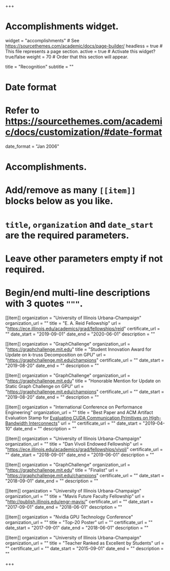 +++
# Accomplishments widget.
widget = "accomplishments"  # See https://sourcethemes.com/academic/docs/page-builder/
headless = true  # This file represents a page section.
active = true  # Activate this widget? true/false
weight = 70  # Order that this section will appear.

title = "Recognition"
subtitle = ""

# Date format
#   Refer to https://sourcethemes.com/academic/docs/customization/#date-format
date_format = "Jan 2006"

# Accomplishments.
#   Add/remove as many `[[item]]` blocks below as you like.
#   `title`, `organization` and `date_start` are the required parameters.
#   Leave other parameters empty if not required.
#   Begin/end multi-line descriptions with 3 quotes `"""`.

[[item]]
  organization = "University of Illinois Urbana-Champaign"
  organization_url = ""
  title = "E. A. Reid Fellowship"
  url = "https://ece.illinois.edu/academics/grad/fellowships/reid"
  certificate_url = ""
  date_start = "2019-09-01"
  date_end = "2020-06-01"
  description = ""

[[item]]
  organization = "GraphChallenge"
  organization_url = "https://graphchallenge.mit.edu"
  title = "Student Innovation Award for Update on k-truss Decomposition on GPU"
  url = "https://graphchallenge.mit.edu/champions"
  certificate_url = ""
  date_start = "2019-08-20"
  date_end = ""
  description = ""

[[item]]
  organization = "GraphChallenge"
  organization_url = "https://graphchallenge.mit.edu"
  title = "Honorable Mention for Update on Static Graph Challenge on GPU"
  url = "https://graphchallenge.mit.edu/champions"
  certificate_url = ""
  date_start = "2019-08-20"
  date_end = ""
  description = ""

[[item]]
  organization = "International Conference on Performance Engineering"
  organization_url = ""
  title = "Best Paper and ACM Artifact Evaluation Stamp for [Evaluating CUDA Communication Primitives on High-Bandwidth Interconnects](/publication/20190410_pearson_icpe)"
  url = ""
  certificate_url = ""
  date_start = "2019-04-10"
  date_end = ""
  description = ""

[[item]]
  organization = "University of Illinois Urbana-Champaign"
  organization_url = ""
  title = "Dan Vivoli Endowed Fellowship"
  url = "https://ece.illinois.edu/academics/grad/fellowships/vivoli"
  certificate_url = ""
  date_start = "2018-09-01"
  date_end = "2019-06-01"
  description = ""

[[item]]
  organization = "GraphChallenge"
  organization_url = "https://graphchallenge.mit.edu"
  title = "Finalist"
  url = "https://graphchallenge.mit.edu/champions"
  certificate_url = ""
  date_start = "2018-09-01"
  date_end = ""
  description = ""

[[item]]
  organization = "University of Illinois Urbana-Champaign"
  organization_url = ""
  title = "Mavis Future Faculty Fellowship"
  url = "http://publish.illinois.edu/engr-mavis/"
  certificate_url = ""
  date_start = "2017-09-01"
  date_end = "2018-06-01"
  description = ""

[[item]]
  organization = "Nvidia GPU Technology Conference"
  organization_url = ""
  title = "Top-20 Poster"
  url = ""
  certificate_url = ""
  date_start = "2017-09-01"
  date_end = "2018-06-01"
  description = ""

[[item]]
  organization = "University of Illinois Urbana-Champaign"
  organization_url = ""
  title = "Teacher Ranked as Excellent by Students"
  url = ""
  certificate_url = ""
  date_start = "2015-09-01"
  date_end = ""
  description = ""

+++
